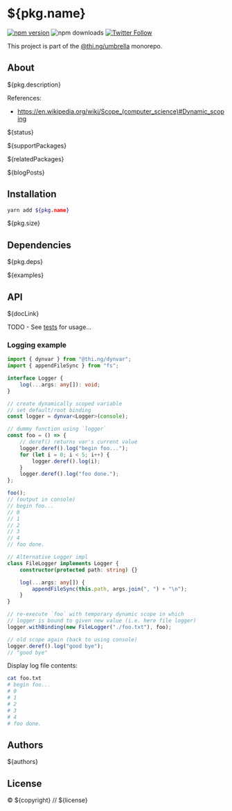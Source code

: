 # ${pkg.name}

[![npm version](https://img.shields.io/npm/v/${pkg.name}.svg)](https://www.npmjs.com/package/${pkg.name})
![npm downloads](https://img.shields.io/npm/dm/${pkg.name}.svg)
[![Twitter Follow](https://img.shields.io/twitter/follow/thing_umbrella.svg?style=flat-square&label=twitter)](https://twitter.com/thing_umbrella)

This project is part of the
[@thi.ng/umbrella](https://github.com/thi-ng/umbrella/) monorepo.

<!-- TOC -->

## About

${pkg.description}

References:

- https://en.wikipedia.org/wiki/Scope_(computer_science)#Dynamic_scoping

${status}

${supportPackages}

${relatedPackages}

${blogPosts}

## Installation

```bash
yarn add ${pkg.name}
```

${pkg.size}

## Dependencies

${pkg.deps}

${examples}

## API

${docLink}

TODO - See
[tests](https://github.com/thi-ng/umbrella/blob/develop/packages/dynvar/test/index.ts)
for usage...

### Logging example

```ts
import { dynvar } from "@thi.ng/dynvar";
import { appendFileSync } from "fs";

interface Logger {
    log(...args: any[]): void;
}

// create dynamically scoped variable
// set default/root binding
const logger = dynvar<Logger>(console);

// dummy function using `logger`
const foo = () => {
    // deref() returns var's current value
    logger.deref().log("begin foo...");
    for (let i = 0; i < 5; i++) {
        logger.deref().log(i);
    }
    logger.deref().log("foo done.");
};

foo();
// (output in console)
// begin foo...
// 0
// 1
// 2
// 3
// 4
// foo done.

// Alternative Logger impl
class FileLogger implements Logger {
    constructor(protected path: string) {}

    log(...args: any[]) {
        appendFileSync(this.path, args.join(", ") + "\n");
    }
}

// re-execute `foo` with temporary dynamic scope in which
// logger is bound to given new value (i.e. here file logger)
logger.withBinding(new FileLogger("./foo.txt"), foo);

// old scope again (back to using console)
logger.deref().log("good bye");
// "good bye"
```

Display log file contents:

```bash
cat foo.txt
# begin foo...
# 0
# 1
# 2
# 3
# 4
# foo done.
```

## Authors

${authors}

## License

&copy; ${copyright} // ${license}
